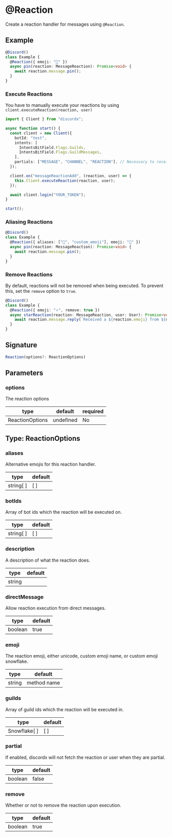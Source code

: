 # @Reaction

Create a reaction handler for messages using `@Reaction`.

## Example

```ts
@Discord()
class Example {
  @Reaction({ emoji: "📌" })
  async pin(reaction: MessageReaction): Promise<void> {
    await reaction.message.pin();
  }
}
```

### Execute Reactions

You have to manually execute your reactions by using `client.executeReaction(reaction, user)`

```ts
import { Client } from "discordx";

async function start() {
  const client = new Client({
    botId: "test",
    intents: [
      IntentsBitField.Flags.Guilds,
      IntentsBitField.Flags.GuildMessages,
    ],
    partials: ["MESSAGE", "CHANNEL", "REACTION"], // Necessary to receive reactions for uncached messages
  });

  client.on("messageReactionAdd", (reaction, user) => {
    this.Client.executeReaction(reaction, user);
  });

  await client.login("YOUR_TOKEN");
}

start();
```

### Aliasing Reactions

```ts
@Discord()
class Example {
  @Reaction({ aliases: ["📍", "custom_emoji"], emoji: "📌" })
  async pin(reaction: MessageReaction): Promise<void> {
    await reaction.message.pin();
  }
}
```

### Remove Reactions

By default, reactions will not be removed when being executed. To prevent this, set the `remove` option to `true`.

```ts
@Discord()
class Example {
  @Reaction({ emoji: "⭐", remove: true })
  async starReaction(reaction: MessageReaction, user: User): Promise<void> {
    await reaction.message.reply(`Received a ${reaction.emoji} from ${user}`);
  }
}
```

## Signature

```ts
Reaction(options?: ReactionOptions)
```

## Parameters

### options

The reaction options

| type            | default   | required |
| --------------- | --------- | -------- |
| ReactionOptions | undefined | No       |

## Type: ReactionOptions

### aliases

Alternative emojis for this reaction handler.

| type      | default |
| --------- | ------- |
| string[ ] | [ ]     |

### botIds

Array of bot ids which the reaction will be executed on.

| type      | default |
| --------- | ------- |
| string[ ] | [ ]     |

### description

A description of what the reaction does.

| type   | default |
| ------ | ------- |
| string |         |

### directMessage

Allow reaction execution from direct messages.

| type    | default |
| ------- | ------- |
| boolean | true    |

### emoji

The reaction emoji, either unicode, custom emoji name, or custom emoji snowflake.

| type   | default     |
| ------ | ----------- |
| string | method name |

### guilds

Array of guild ids which the reaction will be executed in.

| type         | default |
| ------------ | ------- |
| Snowflake[ ] | [ ]     |

### partial

If enabled, discordx will not fetch the reaction or user when they are partial.

| type    | default |
| ------- | ------- |
| boolean | false   |

### remove

Whether or not to remove the reaction upon execution.

| type    | default |
| ------- | ------- |
| boolean | true    |
